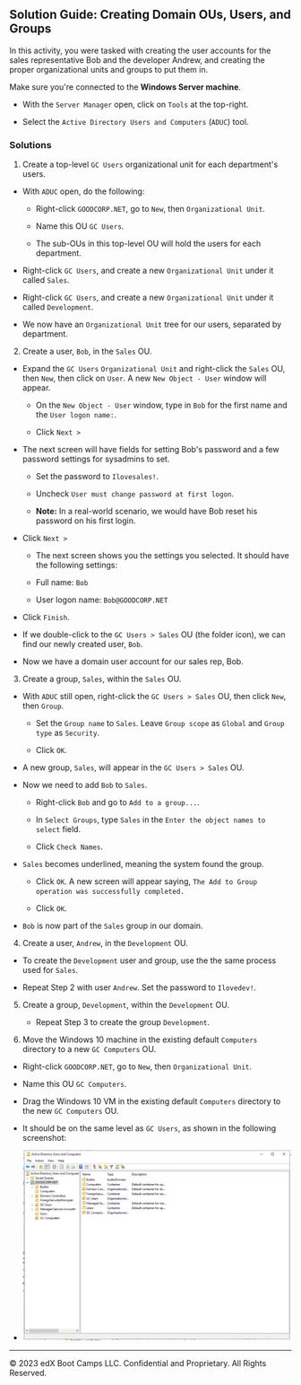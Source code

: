 
## Solution Guide: Creating Domain OUs, Users, and Groups

In this activity, you were tasked with creating the user accounts for the sales representative Bob and the developer Andrew, and creating the proper organizational units and groups to put them in.

Make sure you're connected to the **Windows Server machine**.

- With the `Server Manager` open, click on `Tools` at the top-right.

- Select the `Active Directory Users and Computers` (`ADUC`) tool.

### Solutions

1. Create a top-level `GC Users` organizational unit for each department's users.

  - With `ADUC` open, do the following:

    - Right-click `GOODCORP.NET`, go to `New`, then `Organizational Unit`.

    - Name this OU `GC Users`.

    - The sub-OUs in this top-level OU will hold the users for each department.

   - Right-click `GC Users`, and create a new `Organizational Unit` under it called `Sales`.

   - Right-click `GC Users`, and create a new `Organizational Unit` under it called `Development`.

  - We now have an `Organizational Unit` tree for our users, separated by department.

2. Create a user, `Bob`, in the `Sales` OU. 

  - Expand the `GC Users` `Organizational Unit` and right-click the `Sales` OU, then `New`, then click on `User`. A new `New Object - User` window will appear.

    - On the `New Object - User` window, type in `Bob` for the first name and the `User logon name:`.

    - Click `Next >`

  - The next screen will have fields for setting Bob's password and a few password settings for sysadmins to set.

    - Set the password to `Ilovesales!`.

    - Uncheck `User must change password at first logon`.

    - **Note:** In a real-world scenario, we would have Bob reset his password on his first login.

  - Click `Next >`

    - The next screen shows you the settings you selected. It should have the following settings:

    - Full name: `Bob`

    - User logon name: `Bob@GOODCORP.NET`

  - Click `Finish`.

  - If we double-click to the `GC Users > Sales` OU (the folder icon), we can find our newly created user, `Bob`.

  - Now we have a domain user account for our sales rep, Bob.

3. Create a group, `Sales`, within the `Sales` OU.

  - With `ADUC` still open, right-click the `GC Users > Sales` OU, then click `New`, then `Group`.

    - Set the `Group name` to `Sales`. Leave `Group scope` as `Global` and `Group type` as `Security`.

    - Click `OK`.

  - A new group, `Sales`, will appear in the `GC Users > Sales` OU.

  - Now we need to add `Bob` to `Sales`.  

    - Right-click `Bob` and go to `Add to a group...`.

    - In `Select Groups`, type `Sales` in the `Enter the object names to select` field.

    - Click `Check Names`.

  - `Sales` becomes underlined, meaning the system found the group.

    - Click `OK`. A new screen will appear saying, `The Add to Group operation was successfully completed.`

    - Click `OK`.

  - `Bob` is now part of the `Sales` group in our domain.

4. Create a user, `Andrew`, in the `Development` OU.

  - To create the `Development` user and group, use the the same process used for `Sales`. 

  - Repeat Step 2 with user `Andrew`. Set the password to `Ilovedev!`.

5. Create a group, `Development`, within the `Development` OU. 

    - Repeat Step 3 to create the group `Development`.

6. Move the Windows 10 machine in the existing default `Computers` directory to a new `GC Computers` OU.

  - Right-click `GOODCORP.NET`, go to `New`, then `Organizational Unit`.

  - Name this OU `GC Computers`.

  - Drag the Windows 10 VM in the existing default `Computers` directory to the new `GC Computers` OU.

  - It should be on the same level as `GC Users`, as shown in the following screenshot:

  - ![GC Computers OU](../../../Images/BonusGcComputerOu.png)

---

 © 2023 edX Boot Camps LLC. Confidential and Proprietary. All Rights Reserved.

